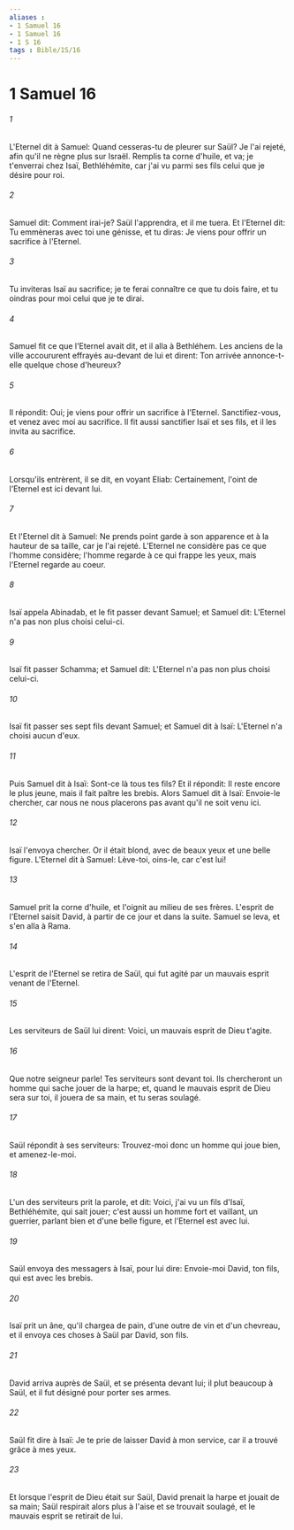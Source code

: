 ```yaml
---
aliases : 
- 1 Samuel 16
- 1 Samuel 16
- 1 S 16
tags : Bible/1S/16
---
```


# 1 Samuel 16

###### 1
L'Eternel dit à Samuel: Quand cesseras-tu de pleurer sur Saül? Je l'ai rejeté, afin qu'il ne règne plus sur Israël. Remplis ta corne d'huile, et va; je t'enverrai chez Isaï, Bethléhémite, car j'ai vu parmi ses fils celui que je désire pour roi.
###### 2
Samuel dit: Comment irai-je? Saül l'apprendra, et il me tuera. Et l'Eternel dit: Tu emmèneras avec toi une génisse, et tu diras: Je viens pour offrir un sacrifice à l'Eternel.
###### 3
Tu inviteras Isaï au sacrifice; je te ferai connaître ce que tu dois faire, et tu oindras pour moi celui que je te dirai.
###### 4
Samuel fit ce que l'Eternel avait dit, et il alla à Bethléhem. Les anciens de la ville accoururent effrayés au-devant de lui et dirent: Ton arrivée annonce-t-elle quelque chose d'heureux?
###### 5
Il répondit: Oui; je viens pour offrir un sacrifice à l'Eternel. Sanctifiez-vous, et venez avec moi au sacrifice. Il fit aussi sanctifier Isaï et ses fils, et il les invita au sacrifice.
###### 6
Lorsqu'ils entrèrent, il se dit, en voyant Eliab: Certainement, l'oint de l'Eternel est ici devant lui.
###### 7
Et l'Eternel dit à Samuel: Ne prends point garde à son apparence et à la hauteur de sa taille, car je l'ai rejeté. L'Eternel ne considère pas ce que l'homme considère; l'homme regarde à ce qui frappe les yeux, mais l'Eternel regarde au coeur.
###### 8
Isaï appela Abinadab, et le fit passer devant Samuel; et Samuel dit: L'Eternel n'a pas non plus choisi celui-ci.
###### 9
Isaï fit passer Schamma; et Samuel dit: L'Eternel n'a pas non plus choisi celui-ci.
###### 10
Isaï fit passer ses sept fils devant Samuel; et Samuel dit à Isaï: L'Eternel n'a choisi aucun d'eux.
###### 11
Puis Samuel dit à Isaï: Sont-ce là tous tes fils? Et il répondit: Il reste encore le plus jeune, mais il fait paître les brebis. Alors Samuel dit à Isaï: Envoie-le chercher, car nous ne nous placerons pas avant qu'il ne soit venu ici.
###### 12
Isaï l'envoya chercher. Or il était blond, avec de beaux yeux et une belle figure. L'Eternel dit à Samuel: Lève-toi, oins-le, car c'est lui!
###### 13
Samuel prit la corne d'huile, et l'oignit au milieu de ses frères. L'esprit de l'Eternel saisit David, à partir de ce jour et dans la suite. Samuel se leva, et s'en alla à Rama.
###### 14
L'esprit de l'Eternel se retira de Saül, qui fut agité par un mauvais esprit venant de l'Eternel.
###### 15
Les serviteurs de Saül lui dirent: Voici, un mauvais esprit de Dieu t'agite.
###### 16
Que notre seigneur parle! Tes serviteurs sont devant toi. Ils chercheront un homme qui sache jouer de la harpe; et, quand le mauvais esprit de Dieu sera sur toi, il jouera de sa main, et tu seras soulagé.
###### 17
Saül répondit à ses serviteurs: Trouvez-moi donc un homme qui joue bien, et amenez-le-moi.
###### 18
L'un des serviteurs prit la parole, et dit: Voici, j'ai vu un fils d'Isaï, Bethléhémite, qui sait jouer; c'est aussi un homme fort et vaillant, un guerrier, parlant bien et d'une belle figure, et l'Eternel est avec lui.
###### 19
Saül envoya des messagers à Isaï, pour lui dire: Envoie-moi David, ton fils, qui est avec les brebis.
###### 20
Isaï prit un âne, qu'il chargea de pain, d'une outre de vin et d'un chevreau, et il envoya ces choses à Saül par David, son fils.
###### 21
David arriva auprès de Saül, et se présenta devant lui; il plut beaucoup à Saül, et il fut désigné pour porter ses armes.
###### 22
Saül fit dire à Isaï: Je te prie de laisser David à mon service, car il a trouvé grâce à mes yeux.
###### 23
Et lorsque l'esprit de Dieu était sur Saül, David prenait la harpe et jouait de sa main; Saül respirait alors plus à l'aise et se trouvait soulagé, et le mauvais esprit se retirait de lui.
